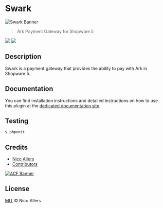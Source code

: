 # Swark

![Swark Banner](../assets/banner.png?raw=true)

> Ark Payment Gateway for Shopware 5

<!-- <a href="https://codecov.io/github/reconnico/swark"><img src="https://badgen.net/codecov/c/github/reconnico/swark"></a> -->
<a href="https://github.com/reconnico/swark"><img src="https://badgen.net/github/release/reconnico/swark"></a>
<a href="https://github.com/reconnico/swark"><img src="https://badgen.net/github/license/reconnico/swark"></a>

## Description

Swark is a payment gateway that provides the ability to pay with Ark in Shopware 5.

## Documentation

You can find installation instructions and detailed instructions on how to use this plugin at the [dedicated documentation site](https://docs.swark.app).

## Testing

``` bash
$ phpunit
```

## Credits
* [Nico Allers](https://github.com/reconnico)
* [Contributors](../../contributors)

[![ACF Banner](../assets/banner_acf.png?raw=true)](https://arkcommunity.fund/)

   
## License

[MIT](LICENSE) © Nico Allers

